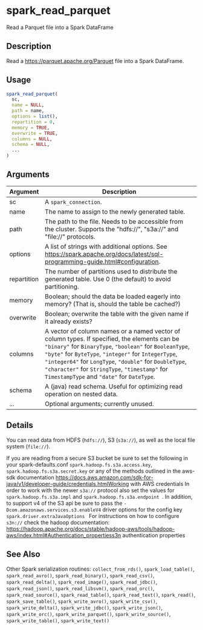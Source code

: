 # spark_read_parquet


Read a Parquet file into a Spark DataFrame




## Description

Read a https://parquet.apache.org/Parquet file into a Spark
DataFrame.





## Usage
```r
spark_read_parquet(
  sc,
  name = NULL,
  path = name,
  options = list(),
  repartition = 0,
  memory = TRUE,
  overwrite = TRUE,
  columns = NULL,
  schema = NULL,
  ...
)
```




## Arguments


Argument      |Description
------------- |----------------
sc | A ``spark_connection``.
name | The name to assign to the newly generated table.
path | The path to the file. Needs to be accessible from the cluster. Supports the "hdfs://", "s3a://" and "file://" protocols.
options | A list of strings with additional options. See https://spark.apache.org/docs/latest/sql-programming-guide.html#configuration.
repartition | The number of partitions used to distribute the generated table. Use 0 (the default) to avoid partitioning.
memory | Boolean; should the data be loaded eagerly into memory? (That is, should the table be cached?)
overwrite | Boolean; overwrite the table with the given name if it already exists?
columns | A vector of column names or a named vector of column types. If specified, the elements can be ``"binary"`` for ``BinaryType``, ``"boolean"`` for ``BooleanType``, ``"byte"`` for ``ByteType``, ``"integer"`` for ``IntegerType``, ``"integer64"`` for ``LongType``, ``"double"`` for ``DoubleType``, ``"character"`` for ``StringType``, ``"timestamp"`` for ``TimestampType`` and ``"date"`` for ``DateType``.
schema | A (java) read schema. Useful for optimizing read operation on nested data.
... | Optional arguments; currently unused.




## Details

You can read data from HDFS (``hdfs://``), S3 (``s3a://``), as well as
  the local file system (``file://``).

If you are reading from a secure S3 bucket be sure to set the following in your spark-defaults.conf
``spark.hadoop.fs.s3a.access.key``, ``spark.hadoop.fs.s3a.secret.key`` or any of the methods outlined in the aws-sdk
documentation https://docs.aws.amazon.com/sdk-for-java/v1/developer-guide/credentials.htmlWorking with AWS credentials
In order to work with the newer ``s3a://`` protocol also set the values for ``spark.hadoop.fs.s3a.impl`` and ``spark.hadoop.fs.s3a.endpoint ``.
In addition, to support v4 of the S3 api be sure to pass the ``-Dcom.amazonaws.services.s3.enableV4`` driver options
for the config key ``spark.driver.extraJavaOptions ``
For instructions on how to configure ``s3n://`` check the hadoop documentation:
https://hadoop.apache.org/docs/stable/hadoop-aws/tools/hadoop-aws/index.html#Authentication_propertiess3n authentication properties







## See Also

Other Spark serialization routines: 
`collect_from_rds()`,
`spark_load_table()`,
`spark_read_avro()`,
`spark_read_binary()`,
`spark_read_csv()`,
`spark_read_delta()`,
`spark_read_image()`,
`spark_read_jdbc()`,
`spark_read_json()`,
`spark_read_libsvm()`,
`spark_read_orc()`,
`spark_read_source()`,
`spark_read_table()`,
`spark_read_text()`,
`spark_read()`,
`spark_save_table()`,
`spark_write_avro()`,
`spark_write_csv()`,
`spark_write_delta()`,
`spark_write_jdbc()`,
`spark_write_json()`,
`spark_write_orc()`,
`spark_write_parquet()`,
`spark_write_source()`,
`spark_write_table()`,
`spark_write_text()`



